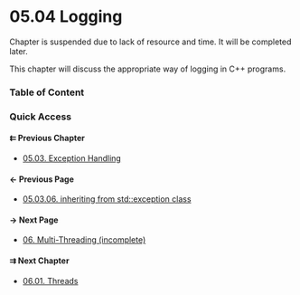 # 05.04 Logging

Chapter is suspended due to lack of resource and time. It will be completed later.  

This chapter will discuss the appropriate way of logging in C++ programs.

### Table of Content

### Quick Access

<div class="previous_chapter pagination">

#### &#8647; Previous Chapter

* [05.03. Exception Handling](./../../05.advanced/03.exception/README.md)
</div>

<div class="previous_page pagination">

#### &#8592; Previous Page

* [05.03.06. inheriting from std::exception class](./../../05.advanced/03.exception/06.inherit.md)

</div>
<div class="next_page pagination">

#### &#8594; Next Page

* [06. Multi-Threading &lpar;incomplete&rpar;](./../../06.multithreading/README.md)

</div>
<div class="next_chapter pagination">

#### &#8649; Next Chapter

* [06.01. Threads](./../../06.multithreading/01.threads/README.md)

</div>
